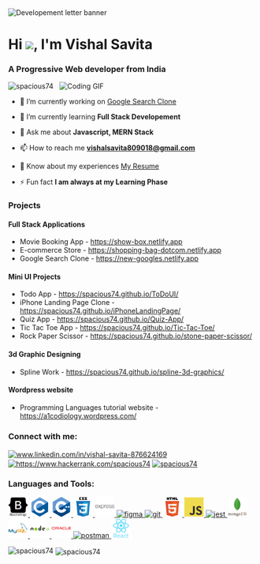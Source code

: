 <img alt="Developement letter banner" align="center" src="https://cdn.dribbble.com/userupload/10184348/file/original-d9f02bfc378ffbb376ffb8a1a3264c63.gif">


<h1 align="left">Hi <img width="35px" src="https://camo.githubusercontent.com/e8e7b06ecf583bc040eb60e44eb5b8e0ecc5421320a92929ce21522dbc34c891/68747470733a2f2f6d656469612e67697068792e636f6d2f6d656469612f6876524a434c467a6361737252346961377a2f67697068792e676966">, I'm Vishal Savita</h1>

<h3 align="left">A Progressive Web developer from India</h3>


<img align = "right" alt = "Coding GIF" width="400px" src="https://cdn.dribbble.com/users/948461/screenshots/5858009/media/b5a15bbcf575d39933d580c37d431949.gif">



<p align="left"> <img src="https://komarev.com/ghpvc/?username=spacious74&label=Profile%20views&color=0e75b6&style=flat" alt="spacious74" /> </p>



- 🔭 I’m currently working on [Google Search Clone](https://new-googles.netlify.app)

- 🌱 I’m currently learning **Full Stack Developement**

- 💬 Ask me about **Javascript, MERN Stack**

- 📫 How to reach me **vishalsavita809018@gmail.com**

- 📄 Know about my experiences [My Resume](https://drive.google.com/file/d/1OKkd0lBGWoskgZztY7C-5BpQj7nx_Oiv/view?usp=sharing)

- ⚡ Fun fact **I am always at my Learning Phase**

<h3 align="left">Projects </h3>
<h4 aligh="left">Full Stack Applications</h4>

- Movie Booking App - https://show-box.netlify.app
- E-commerce Store - https://shopping-bag-dotcom.netlify.app
- Google Search Clone - https://new-googles.netlify.app

<h4 aligh="left">Mini UI Projects</h4>

- Todo App - https://spacious74.github.io/ToDoUI/
- iPhone Landing Page Clone - https://spacious74.github.io/iPhoneLandingPage/
- Quiz App - https://spacious74.github.io/Quiz-App/
- Tic Tac Toe App - https://spacious74.github.io/Tic-Tac-Toe/
- Rock Paper Scissor - https://spacious74.github.io/stone-paper-scissor/

<h4 aligh="left">3d Graphic Designing</h4>

- Spline Work - https://spacious74.github.io/spline-3d-graphics/

<h4 aligh="left">Wordpress website</h4>

- Programming Languages tutorial website - https://a1codiology.wordpress.com/


<h3 align="left">Connect with me:</h3>
<p align="left">
<a href="https://www.linkedin.com/in/vishal-savita-876624169/" target="blank"><img align="center" src="https://raw.githubusercontent.com/rahuldkjain/github-profile-readme-generator/master/src/images/icons/Social/linked-in-alt.svg" alt="www.linkedin.com/in/vishal-savita-876624169" height="30" width="40" /></a>
<a href="https://www.hackerrank.com/spacious74" target="blank"><img align="center" src="https://raw.githubusercontent.com/rahuldkjain/github-profile-readme-generator/master/src/images/icons/Social/hackerrank.svg" alt="https://www.hackerrank.com/spacious74" height="30" width="40" /></a>
<a href="https://auth.geeksforgeeks.org/user/spacious74" target="blank"><img align="center" src="https://raw.githubusercontent.com/rahuldkjain/github-profile-readme-generator/master/src/images/icons/Social/geeks-for-geeks.svg" alt="spacious74" height="30" width="40" /></a>
</p>

<h3 align="left">Languages and Tools:</h3>
<p align="left"> <a href="https://getbootstrap.com" target="_blank" rel="noreferrer"> <img src="https://raw.githubusercontent.com/devicons/devicon/master/icons/bootstrap/bootstrap-plain-wordmark.svg" alt="bootstrap" width="40" height="40"/> </a> <a href="https://www.cprogramming.com/" target="_blank" rel="noreferrer"> <img src="https://raw.githubusercontent.com/devicons/devicon/master/icons/c/c-original.svg" alt="c" width="40" height="40"/> </a> <a href="https://www.w3schools.com/cpp/" target="_blank" rel="noreferrer"> <img src="https://raw.githubusercontent.com/devicons/devicon/master/icons/cplusplus/cplusplus-original.svg" alt="cplusplus" width="40" height="40"/> </a> <a href="https://www.w3schools.com/css/" target="_blank" rel="noreferrer"> <img src="https://raw.githubusercontent.com/devicons/devicon/master/icons/css3/css3-original-wordmark.svg" alt="css3" width="40" height="40"/> </a> <a href="https://expressjs.com" target="_blank" rel="noreferrer"> <img src="https://raw.githubusercontent.com/devicons/devicon/master/icons/express/express-original-wordmark.svg" alt="express" width="40" height="40"/> </a> <a href="https://www.figma.com/" target="_blank" rel="noreferrer"> <img src="https://www.vectorlogo.zone/logos/figma/figma-icon.svg" alt="figma" width="40" height="40"/> </a> <a href="https://git-scm.com/" target="_blank" rel="noreferrer"> <img src="https://www.vectorlogo.zone/logos/git-scm/git-scm-icon.svg" alt="git" width="40" height="40"/> </a> <a href="https://www.w3.org/html/" target="_blank" rel="noreferrer"> <img src="https://raw.githubusercontent.com/devicons/devicon/master/icons/html5/html5-original-wordmark.svg" alt="html5" width="40" height="40"/> </a> <a href="https://developer.mozilla.org/en-US/docs/Web/JavaScript" target="_blank" rel="noreferrer"> <img src="https://raw.githubusercontent.com/devicons/devicon/master/icons/javascript/javascript-original.svg" alt="javascript" width="40" height="40"/> </a> <a href="https://jestjs.io" target="_blank" rel="noreferrer"> <img src="https://www.vectorlogo.zone/logos/jestjsio/jestjsio-icon.svg" alt="jest" width="40" height="40"/> </a> <a href="https://www.mongodb.com/" target="_blank" rel="noreferrer"> <img src="https://raw.githubusercontent.com/devicons/devicon/master/icons/mongodb/mongodb-original-wordmark.svg" alt="mongodb" width="40" height="40"/> </a> <a href="https://www.mysql.com/" target="_blank" rel="noreferrer"> <img src="https://raw.githubusercontent.com/devicons/devicon/master/icons/mysql/mysql-original-wordmark.svg" alt="mysql" width="40" height="40"/> </a> <a href="https://nodejs.org" target="_blank" rel="noreferrer"> <img src="https://raw.githubusercontent.com/devicons/devicon/master/icons/nodejs/nodejs-original-wordmark.svg" alt="nodejs" width="40" height="40"/> </a> <a href="https://www.oracle.com/" target="_blank" rel="noreferrer"> <img src="https://raw.githubusercontent.com/devicons/devicon/master/icons/oracle/oracle-original.svg" alt="oracle" width="40" height="40"/> </a> <a href="https://postman.com" target="_blank" rel="noreferrer"> <img src="https://www.vectorlogo.zone/logos/getpostman/getpostman-icon.svg" alt="postman" width="40" height="40"/> </a> <a href="https://reactjs.org/" target="_blank" rel="noreferrer"> <img src="https://raw.githubusercontent.com/devicons/devicon/master/icons/react/react-original-wordmark.svg" alt="react" width="40" height="40"/> </a> </p>

<p><img align="left" src="https://github-readme-stats.vercel.app/api/top-langs?username=spacious74&show_icons=true&locale=en&layout=compact" alt="spacious74" /></p>

<p>&nbsp;<img align="center" src="https://github-readme-stats.vercel.app/api?username=spacious74&show_icons=true&locale=en" alt="spacious74" /></p>


